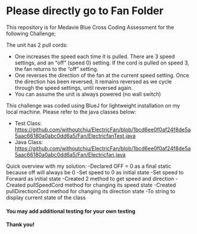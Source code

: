 # Please directly go to Fan Folder

This repository is for Medavie Blue Cross Coding Assessment for the following Challenge;

The unit has 2 pull cords:
   - One increases the speed each time it is pulled. There are 3 speed settings, and an “off” (speed 0) setting.   If the cord is pulled on speed 3, the fan returns to the “off” setting. 
   - One reverses the direction of the fan at the current speed setting. Once the direction has been reversed, it remains reversed as we cycle through the speed settings, until reversed again.
   - You can assume the unit is always powered (no wall switch)
   
This challenge was coded using BlueJ for lightweight installation on my local machine. Please refer to the java classes below:
- Test Class: https://github.com/withoutchiu/ElectricFan/blob/1bcd6ee0f0af24f8de5a5aac66180a0abc0dd6a5/Fan/ElectricfanTest.java
- Java Class: https://github.com/withoutchiu/ElectricFan/blob/1bcd6ee0f0af24f8de5a5aac66180a0abc0dd6a5/Fan/Electricfan.java

Quick overview with my solution:
-Declared OFF = 0 as a final static because off will always be 0
-Set speed to 0 as initial state
-Set speed to Forward as initial state
-Created 2 method to get speed and direction
-Created pullSpeedCord method for changing its speed state
-Created pullDirectionCord method for changing its direction state
-To string to display current state of the class

#### You may add additional testing for your own testing
#### Thank you!
